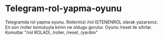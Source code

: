 # Telegram-rol-yapma-oyunu
 Telegramda rol yapma oyunu.
 Rollerinizi /rol ISTENENROL olarak yazarsınız.
 En son /roller komutuyla kimin ne oldugu gorulur.
 Oyunu /reset ile sıfırlar.
 Komutlar "/rol ROLADI, /roller, /reset, /yardim"

